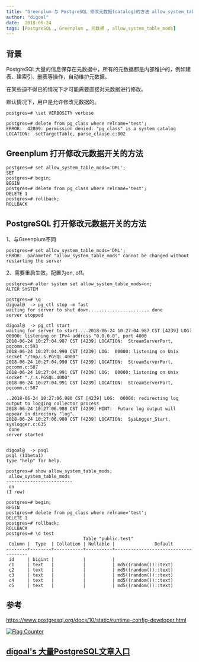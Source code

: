 ```yaml
---
title: "Greenplum 与 PostgreSQL 修改元数据(catalog)的方法 allow_system_table_mods"
author: "digoal"
date:  2018-06-24
tags: [PostgreSQL , Greenplum , 元数据 , allow_system_table_mods]
---
```

## 背景    
PostgreSQL大量的信息保存在元数据中，所有的元数据都是内部维护的，例如建表、建索引、删表等操作，自动维护元数据。  
  
在某些迫不得已的情况下才可能需要直接对元数据进行修改。  
  
默认情况下，用户是允许修改元数据的。  
  
```  
postgres=# \set VERBOSITY verbose  
  
postgres=# delete from pg_class where relname='test';  
ERROR:  42809: permission denied: "pg_class" is a system catalog  
LOCATION:  setTargetTable, parse_clause.c:802  
```  
  
## Greenplum 打开修改元数据开关的方法  
  
```  
postgres=# set allow_system_table_mods='DML';  
SET  
postgres=# begin;  
BEGIN  
postgres=# delete from pg_class where relname='test';  
DELETE 1  
postgres=# rollback;  
ROLLBACK  
```  
  
## PostgreSQL 打开修改元数据开关的方法  
1、与Greenplum不同  
  
```  
postgres=# set allow_system_table_mods='DML';  
ERROR:  parameter "allow_system_table_mods" cannot be changed without restarting the server  
```  
  
2、需要重启生效，配置为on, off。  
  
```  
postgres=# alter system set allow_system_table_mods=on;  
ALTER SYSTEM  
  
postgres=# \q  
digoal@  -> pg_ctl stop -m fast  
waiting for server to shut down....................... done  
server stopped  
  
digoal@  -> pg_ctl start  
waiting for server to start....2018-06-24 10:27:04.987 CST [4239] LOG:  00000: listening on IPv4 address "0.0.0.0", port 4000  
2018-06-24 10:27:04.987 CST [4239] LOCATION:  StreamServerPort, pqcomm.c:593  
2018-06-24 10:27:04.990 CST [4239] LOG:  00000: listening on Unix socket "/tmp/.s.PGSQL.4000"  
2018-06-24 10:27:04.990 CST [4239] LOCATION:  StreamServerPort, pqcomm.c:587  
2018-06-24 10:27:04.991 CST [4239] LOG:  00000: listening on Unix socket "./.s.PGSQL.4000"  
2018-06-24 10:27:04.991 CST [4239] LOCATION:  StreamServerPort, pqcomm.c:587  
  
..2018-06-24 10:27:06.980 CST [4239] LOG:  00000: redirecting log output to logging collector process  
2018-06-24 10:27:06.980 CST [4239] HINT:  Future log output will appear in directory "log".  
2018-06-24 10:27:06.980 CST [4239] LOCATION:  SysLogger_Start, syslogger.c:635  
 done  
server started  
  
  
digoal@  -> psql  
psql (11beta1)  
Type "help" for help.  
  
postgres=# show allow_system_table_mods;  
 allow_system_table_mods   
-------------------------  
 on  
(1 row)  
  
postgres=# begin;  
BEGIN  
postgres=# delete from pg_class where relname='test';  
DELETE 1  
postgres=# rollback;  
ROLLBACK  
postgres=# \d test  
                             Table "public.test"  
 Column |  Type  | Collation | Nullable |               Default                 
--------+--------+-----------+----------+-------------------------------------  
 id     | bigint |           |          |   
 c1     | text   |           |          | md5((random())::text)  
 c2     | text   |           |          | md5((random())::text)  
 c3     | text   |           |          | md5((random())::text)  
 c4     | text   |           |          | md5((random())::text)  
 c5     | text   |           |          | md5((random())::text)  
```  
  
## 参考  
https://www.postgresql.org/docs/10/static/runtime-config-developer.html  
  
  
<a rel="nofollow" href="http://info.flagcounter.com/h9V1"  ><img src="http://s03.flagcounter.com/count/h9V1/bg_FFFFFF/txt_000000/border_CCCCCC/columns_2/maxflags_12/viewers_0/labels_0/pageviews_0/flags_0/"  alt="Flag Counter"  border="0"  ></a>  
  
  
  
  
  
  
## [digoal's 大量PostgreSQL文章入口](https://github.com/digoal/blog/blob/master/README.md "22709685feb7cab07d30f30387f0a9ae")
  
